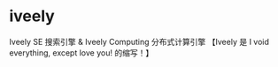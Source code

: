 iveely
======

Iveely SE 搜索引擎 &amp; Iveely Computing 分布式计算引擎 【Iveely 是 I void everything, except love you! 的缩写！】
